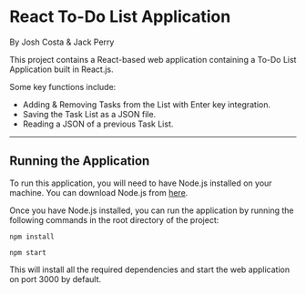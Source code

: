 # React To-Do List Application
By Josh Costa & Jack Perry

This project contains a React-based web application containing a To-Do List Application built in React.js.

Some key functions include:

- Adding & Removing Tasks from the List with Enter key integration.
- Saving the Task List as a JSON file.
- Reading a JSON of a previous Task List.

---

## Running the Application
To run this application, you will need to have Node.js installed on your machine. 
You can download Node.js from [here](https://nodejs.org/en/download/).

Once you have Node.js installed, you can run the application by running the following commands in the root directory of the project:

```npm install```

```npm start```

This will install all the required dependencies and start the web application on port 3000 by default.